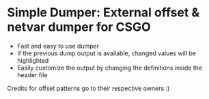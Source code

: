 # Simple Dumper: External offset & netvar dumper for CSGO

- Fast and easy to use dumper
- If the previous dump output is available, changed values will be highlighted
- Easily customize the output by changing the definitions inside the header file

Credits for offset patterns go to their respective owners :)